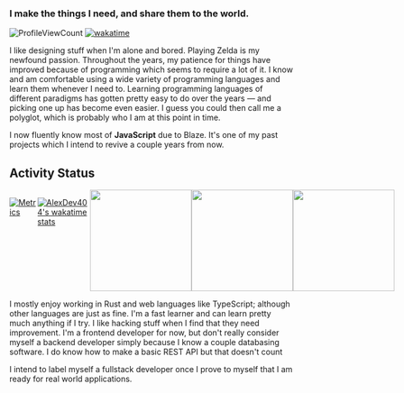 ### I make the things I need, and share them to the world.
![ProfileViewCount](https://komarev.com/ghpvc/?username=alexdev404&color=blue)
[![wakatime](https://wakatime.com/badge/user/0ecfc0e5-4b98-47ba-b89d-74251ddb4194.svg)](https://wakatime.com/@0ecfc0e5-4b98-47ba-b89d-74251ddb4194)


I like designing stuff when I'm alone and bored. Playing Zelda is my newfound passion. Throughout the years, my patience for things have improved because of programming which seems to require a lot of it. I know and am comfortable using a wide variety of programming languages and learn them whenever I need to. Learning programming languages of different paradigms has gotten pretty easy to do over the years — and picking one up has become even easier. I guess you could then call me a polyglot, which is probably who I am at this point in time.

I now fluently know most of **JavaScript** due to Blaze. It's one of my past projects which I intend to revive a couple years from now.

## Activity Status

<div style="display: flex">
  
[    ![Metrics](https://metrics.lecoq.io/AlexDev404?template=classic&activity=1&lines=1&notable=1&base.indepth=false&base.hireable=false&activity.limit=5&activity.load=300&activity.days=14&activity.visibility=all&activity.timestamps=false&activity.filter=all&notable.from=organization&notable.repositories=false&notable.indepth=false&notable.types=commit&config.timezone=America%2FGuatemala)](https://metrics.lecoq.io/)

[![AlexDev404's wakatime stats](https://github-readme-stats.vercel.app/api/wakatime?username=alexdev404&layout=compact&theme=discord_old_blurple)](https://wakatime.com/@alexdev404)
    <hr />

  <img height="180em" src="https://github-readme-stats.vercel.app/api?username=alexdev404&show_icons=true&theme=discord_old_blurple&include_all_commits=true&count_private=true"/>
  <img height="180em" src="https://github-readme-stats.vercel.app/api/top-langs/?username=alexdev404&layout=compact&langs_count=7&theme=discord_old_blurple"/>
  <img height="180em" src="http://github-readme-streak-stats.herokuapp.com/?user=alexdev404&theme=discord_old_blurple&hide_border=true&fire=DD2727"/>
</div>

I mostly enjoy working in Rust and web languages like TypeScript; although other languages are just as fine.
I'm a fast learner and can learn pretty much anything if I try.
I like hacking stuff when I find that they need improvement.
I'm a frontend developer for now, but don't really consider myself a backend developer simply because I know a couple databasing software.
I do know how to make a basic REST API but that doesn't count

I intend to label myself a fullstack developer once I prove to myself that I am ready for real world applications.



<!--- I now am attending the University of Belize. These projects here are simply practice for when I go into the real world and implement **`SyNBIOSis`**, a programming platform for the mind. --->

<br/>

